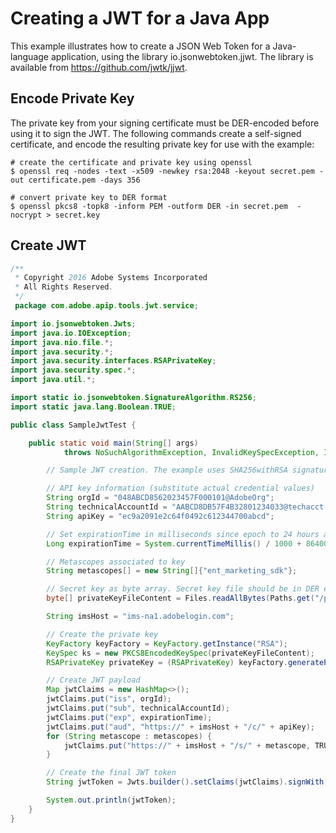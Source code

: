 # Creating a JWT for a Java App

This example illustrates how to create a JSON Web Token for a Java-language application, using the library io.jsonwebtoken.jjwt. The library is available from https://github.com/jwtk/jjwt.

## Encode Private Key

The private key from your signing certificate must be DER-encoded before using it to sign the JWT. The following commands create a self-signed certificate, and encode the resulting private key for use with the example:

```shell
# create the certificate and private key using openssl
$ openssl req -nodes -text -x509 -newkey rsa:2048 -keyout secret.pem -out certificate.pem -days 356

# convert private key to DER format
$ openssl pkcs8 -topk8 -inform PEM -outform DER -in secret.pem  -nocrypt > secret.key
```

## Create JWT

```java
/**
 * Copyright 2016 Adobe Systems Incorporated
 * All Rights Reserved.
 */
 package com.adobe.apip.tools.jwt.service;

import io.jsonwebtoken.Jwts;
import java.io.IOException;
import java.nio.file.*;
import java.security.*;
import java.security.interfaces.RSAPrivateKey;
import java.security.spec.*;
import java.util.*;

import static io.jsonwebtoken.SignatureAlgorithm.RS256;
import static java.lang.Boolean.TRUE;

public class SampleJwtTest {

    public static void main(String[] args)
            throws NoSuchAlgorithmException, InvalidKeySpecException, IOException {

        // Sample JWT creation. The example uses SHA256withRSA signature algorithm.

        // API key information (substitute actual credential values)
        String orgId = "048ABCD8562023457F000101@AdobeOrg";
        String technicalAccountId = "AABCD8DB57F4B32801234033@techacct.adobe.com";
        String apiKey = "ec9a2091e2c64f0492c612344700abcd";

        // Set expirationTime in milliseconds since epoch to 24 hours ahead of now
        Long expirationTime = System.currentTimeMillis() / 1000 + 86400L;

        // Metascopes associated to key
        String metascopes[] = new String[]{"ent_marketing_sdk"};

        // Secret key as byte array. Secret key file should be in DER encoded format.
        byte[] privateKeyFileContent = Files.readAllBytes(Paths.get("/path/to/secret/key"));

        String imsHost = "ims-na1.adobelogin.com";

        // Create the private key
        KeyFactory keyFactory = KeyFactory.getInstance("RSA");
        KeySpec ks = new PKCS8EncodedKeySpec(privateKeyFileContent);
        RSAPrivateKey privateKey = (RSAPrivateKey) keyFactory.generatePrivate(ks);

        // Create JWT payload
        Map jwtClaims = new HashMap<>();
        jwtClaims.put("iss", orgId);
        jwtClaims.put("sub", technicalAccountId);
        jwtClaims.put("exp", expirationTime);
        jwtClaims.put("aud", "https://" + imsHost + "/c/" + apiKey);
        for (String metascope : metascopes) {
            jwtClaims.put("https://" + imsHost + "/s/" + metascope, TRUE);
        }

        // Create the final JWT token
        String jwtToken = Jwts.builder().setClaims(jwtClaims).signWith(RS256, privateKey).compact();

        System.out.println(jwtToken);
    }
}
```
